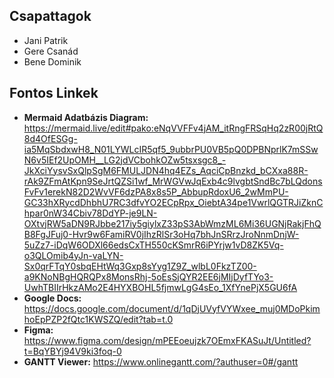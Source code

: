 ## Csapattagok
- Jani Patrik
- Gere Csanád
- Bene Dominik
## Fontos Linkek
- **Mermaid Adatbázis Diagram:** https://mermaid.live/edit#pako:eNqVVFFv4jAM_itRngFRSqHq2zR00jRtQ8d4OfESGg-ia5MqSbdxwH8_N01LYWLcIR5qf5_9ubbrPU0VB5pQ0DPBNprlK7mSSwN6v5IEf2UpOMH__LG2jdVCbohkOZw5tsxsgc8_-JkXciYysvSxQlpSgM6FMULJDN4hq4EZs_AqciCpBnzkd_bCXxa88R-rAk9ZFmAtKpn9SeJrtQZSi1wf_MrWGVwJqExb4c9lvgbtSndBc7bLQdonsFvFv1erekN82D2WvVF6dzPA8x8s5P_AbbupRdoxU6_2wMmPU-GC33hXRycdDhbhU7RC3dfvYO2ECpRpx_OiebtA34pe1VwrlQGTRJiZknChpar0nW34Cbiv78DdYP-je9LN-OXtvjRW5aDN9RJbbe217iy5giylxZ33pS3AbWmzML6Mi36UGNjRakjFhQB8FgJFuj0-Hvr9w6FamiRV0jIhzRlSr3oHq7bhJnSRrzJroNnmDnjW-5uZz7-iDqW6ODXl66edsCxTH550cKSmrR6iPYrjw1vD8ZK5Vq-o3QLOmib4yJn-vaLYN-Sx0qrFTqY0sbqEHtWq3Gxp8sYyg1Z9Z_wlbL0FkzTZ00-a9KNoNBgHQRQPx8MonsRhj-5oEsSjQYR2EE6jMIjDyfTYo3-UwhTBIIrHkzAMo2E4HYXBOHL5fjmwLgG4sEo_1XfYnePjX5GU6fA
- **Google Docs:** https://docs.google.com/document/d/1qDjUVyfVYWxee_muj0MDoPkimhoEpPZP2fQtc1KWSZQ/edit?tab=t.0 
- **Figma:** https://www.figma.com/design/mPEEoeujzk7OEmxFKASuJt/Untitled?t=BqYBYj94V9ki3foq-0 
- **GANTT Viewer:** https://www.onlinegantt.com/?authuser=0#/gantt
